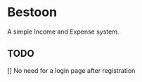 # Bestoon

A simple Income and Expense system.

## TODO
[] No need for a login page after registration
